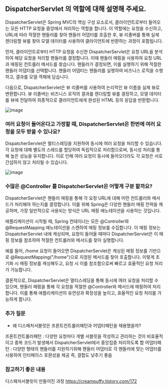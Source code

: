 ## DispatcherServlet 의 역할에 대해 설명해 주세요.

DispatcherServlet은 Spring MVC의 핵심 구성 요소로서, 클라이언트로부터 들어오는 모든 HTTP 요청을 중앙에서 처리하는 역할을 합니다. 이 역할에는 요청을 수신하고, URL에 따라 적절한 핸들러를 찾아 핸들러 어댑터를 호출한 후, 뷰 리졸버를 통해 실제 렌더링할 뷰를 찾아 모델 데이터를 사용하여 클라이언트에 반환하는 과정이 포함됩니다.

먼저, 클라이언트로부터 HTTP 요청을 수신한 DispatcherServlet은 요청 URL을 분석하여 해당 요청을 처리할 핸들러를 결정합니다. 이때 핸들러 매핑을 사용하여 요청 URL과 매핑된 컨트롤러 메서드를 찾습니다. 핸들러가 결정되면, 이를 실행하기 위해 적절한 핸들러 어댑터를 선택합니다. 핸들러 어댑터는 핸들러를 실행하여 비즈니스 로직을 수행하고, 결과를 모델 객체에 담습니다.

다음으로, DispatcherServlet은 뷰 리졸버를 사용하여 논리적인 뷰 이름을 실제 뷰로 변환합니다. 뷰 리졸버는 비즈니스 로직의 결과를 렌더링할 뷰를 결정하고, 모델 데이터를 뷰에 전달하여 최종적으로 클라이언트에게 완성된 HTML 등의 응답을 반환합니다.

![image](https://github.com/user-attachments/assets/8f089f1b-07fd-4d34-98c2-9f0fc4a22e4e)

### 여러 요청이 들어온다고 가정할 때, DispatcherServlet은 한번에 여러 요청을 모두 받을 수 있나요?

DispatcherServlet은 멀티스레딩을 지원하여 동시에 여러 요청을 처리할 수 있습니다. 각 요청에 대해 별도의 스레드를 할당하여 독립적으로 처리함으로써, 동시성 처리를 통해 높은 성능을 유지합니다. 이로 인해 여러 요청이 동시에 들어오더라도 각 요청은 서로 간섭하지 않고 처리될 수 있습니다.

![image](https://github.com/user-attachments/assets/2f5e97a3-d3e3-41f0-921d-d08e58c84004)


### 수많은 @Controller 를 DispatcherServlet은 어떻게 구분 할까요?

DispatcherServlet은 핸들러 매핑을 통해 각 요청 URL에 대해 어떤 컨트롤러와 메서드가 처리해야 하는지를 결정합니다. 이를 위해 Spring은 다양한 핸들러 매핑 전략을 제공하며, 가장 일반적으로 사용되는 방식은 URL 매핑 애노테이션을 사용하는 것입니다.

애플리케이션이 시작될 때, Spring 컨테이너는 모든 @Controller와 @RequestMapping 애노테이션을 스캔하여 매핑 정보를 수집합니다. 이 매핑 정보는 DispatcherServlet 내에 캐싱되며, 요청이 들어올 때마다 DispatcherServlet은 이 매핑 정보를 참조하여 적절한 컨트롤러와 메서드를 찾아 실행합니다.

예를 들어, /home 요청이 들어오면 DispatcherServlet은 캐싱된 매핑 정보를 기반으로 @RequestMapping("/home")으로 지정된 메서드를 찾아 호출합니다. 이렇게 초기화 시 매핑 정보를 캐싱해두고, 요청 시 이를 참조함으로써 빠르고 효율적인 요청 처리가 가능합니다.

결론적으로, DispatcherServlet은 멀티스레딩을 통해 동시에 여러 요청을 처리할 수 있으며, 핸들러 매핑을 통해 각 요청을 적절한 @Controller와 메서드에 매핑하여 처리합니다. 이를 통해 애플리케이션의 유연성과 확장성을 높이고, 효율적인 요청 처리를 가능하게 합니다.

### 추가 질문

- 왜 디스패처서블릿은 프론트컨트롤러패턴과 어댑터패턴을 채용했을까?

프론트컨트롤러패턴 : 다양한 요청마다 개별 서블릿을 작성하고 관리하는 것이 비효율적이고 중복 코드가 발생해서 DispatcherServlet에서 중앙집중 처리하도록 함
어댑터패턴 : 다양한 형태의 핸들러를 지원하기위해 핸들러 어댑터로 각 핸들러에 맞는 어댑터를 사용하여 인터페이스 호환성을 제공 즉, 결합도 낮추기 좋음

### 참고하기 좋은 내용

디스패처서블릿이 만들어진 과정
https://creampuffy.tistory.com/172
